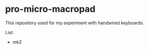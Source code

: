 # pro-micro-macropad

This repository used for my experiment with handwired keyboards.

List:

- mk2
